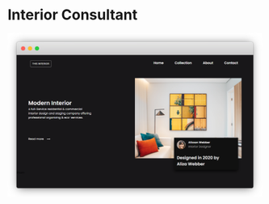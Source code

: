 # Interior Consultant

![alt text](https://github.com/ilhammfadilah/devchallenges-io/blob/main/interior-consultant/image/interior-consultant.png "Interior Consultant")